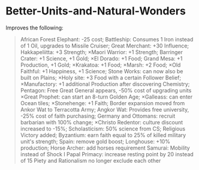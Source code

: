 # Better-Units-and-Natural-Wonders
Improves the following: 
>African Forest Elephant: -25 cost;
>Battleship: Consumes 1 Iron instead of 1 Oil, upgrades to Missile Cruiser; 
>Great Merchant: +30 Influence;
>Hakkapeliitta: +3 Strength; 
×Maori Warrior: +1 Strength;
>Barringer Crater: +1 Science, +1 Gold;
×El Dorado: +1 Food;
>Grand Mesa: +1 Production, +1 Gold;
×Krakatoa: +1 Food;
×Marsh: +2 Food;
×Old Faithful: +1 Happiness, +1 Science; 
>Stone Works: can now also be built on Plains;
×Holy site: +3 Food with a certain Follower Belief;
×Manufactory: +1 additional Production after discovering Chemistry;
>Pentagon: Free Great General appears, -50% cost of upgrading units
×Great Prophet: can start an 8-turn Golden Age;
×Galleass: can enter Ocean tiles;
×Stonehenge: +1 Faith;
>Border expansion moved from Ankor Wat to Terracotta Army;
>Angkor Wat: Provides free university, -25% cost of faith purchasing;
>Germany and Ottomans: recruit barbarian with 100% change;
×Christo Redentor: culture discount increased to -15%;
>Scholasticism: 50% science from CS;
>Religious Victory added;
>Byzantium: earn faith equal to 25% of killed military unit's strength;
>Spain: remove gold boost;
>Longhouse: +10% production;
>Horse Archer: add horses requirement
>Samurai: Mobility instead of Shock I
>Papal Primacy: increase resting point by 20 instead of 15
>Piety and Rationalism no longer exclude each other
